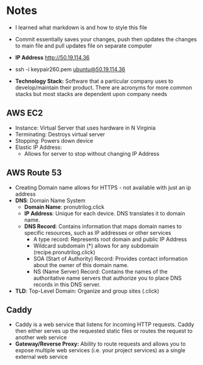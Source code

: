 # Notes
- I learned what markdown is and how to style this file
- Commit essentially saves your changes, push then updates the changes to main file and pull updates file on separate computer

- **IP Address** http://50.19.114.36
- ssh -i keypair260.pem ubuntu@50.19.114.36
- **Technology Stack:** Software that a particular company uses to develop/maintain their product. There are acronyms for more common stacks but most stacks are dependent upon company needs

## AWS EC2
- Instance: Virtual Server that uses hardware in N Virginia
- Terminating: Destroys virtual server
- Stopping: Powers down device
- Elastic IP Address:
    - Allows for server to stop without changing IP Address
## AWS Route 53
- Creating Domain name allows for HTTPS - not available with just an ip address
- **DNS**: Domain Name System
  - **Domain Name**: pronutrilog.click
  - **IP Address**: Unique for each device. DNS translates it to domain name.
  - **DNS Record**: Contains information that maps domain names to specific resources, such as IP addresses or other services
      - A type record: Represents root domain and public IP Address
      - Wildcard subdomain (*) allows for any subdomain (recipe.pronutrilog.click)
      - SOA (Start of Authority) Record: Provides contact information about the owner of this domain name.
      - NS (Name Server) Record: Contains the names of the authoritative name servers that authorize you to place DNS records in this DNS server.
- **TLD**: Top-Level Domain: Organize and group sites (.click)
## Caddy 
- Caddy is a web service that listens for incoming HTTP requests. Caddy then either serves up the requested static files or routes the request to another web service
- **Gateway/Reverse Proxy:** Ability to route requests and allows you to expose multiple web services (i.e. your project services) as a single external web service

